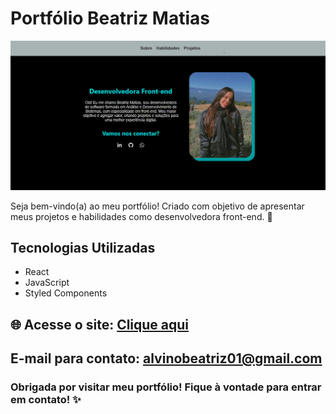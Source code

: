 # Portfólio Beatriz Matias

![Capa meu Portfólio](./src/assets/img/Capa-portfolio.png)

Seja bem-vindo(a) ao meu portfólio! Criado com objetivo de apresentar meus projetos e habilidades como desenvolvedora front-end. 🚀

## Tecnologias Utilizadas

* React
* JavaScript
* Styled Components

## 🌐 Acesse o site: [Clique aqui](https://portfolio-beatriz-inky.vercel.app/)

## E-mail para contato: [alvinobeatriz01@gmail.com](alvinobeatriz01@gmail.com)

### Obrigada por visitar meu portfólio! Fique à vontade para entrar em contato! ✨
